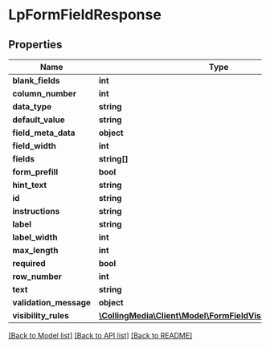 # LpFormFieldResponse

## Properties
Name | Type | Description | Notes
------------ | ------------- | ------------- | -------------
**blank_fields** | **int** |  | [optional] 
**column_number** | **int** |  | [optional] 
**data_type** | **string** |  | [optional] 
**default_value** | **string** |  | [optional] 
**field_meta_data** | **object** |  | [optional] 
**field_width** | **int** |  | [optional] 
**fields** | **string[]** |  | [optional] 
**form_prefill** | **bool** |  | [optional] 
**hint_text** | **string** |  | [optional] 
**id** | **string** |  | [optional] 
**instructions** | **string** |  | [optional] 
**label** | **string** |  | [optional] 
**label_width** | **int** |  | [optional] 
**max_length** | **int** |  | [optional] 
**required** | **bool** |  | [optional] 
**row_number** | **int** |  | [optional] 
**text** | **string** |  | [optional] 
**validation_message** | **object** |  | [optional] 
**visibility_rules** | [**\CollingMedia\Client\Model\FormFieldVisibilityRuleResponse**](FormFieldVisibilityRuleResponse.md) |  | [optional] 

[[Back to Model list]](../README.md#documentation-for-models) [[Back to API list]](../README.md#documentation-for-api-endpoints) [[Back to README]](../README.md)


